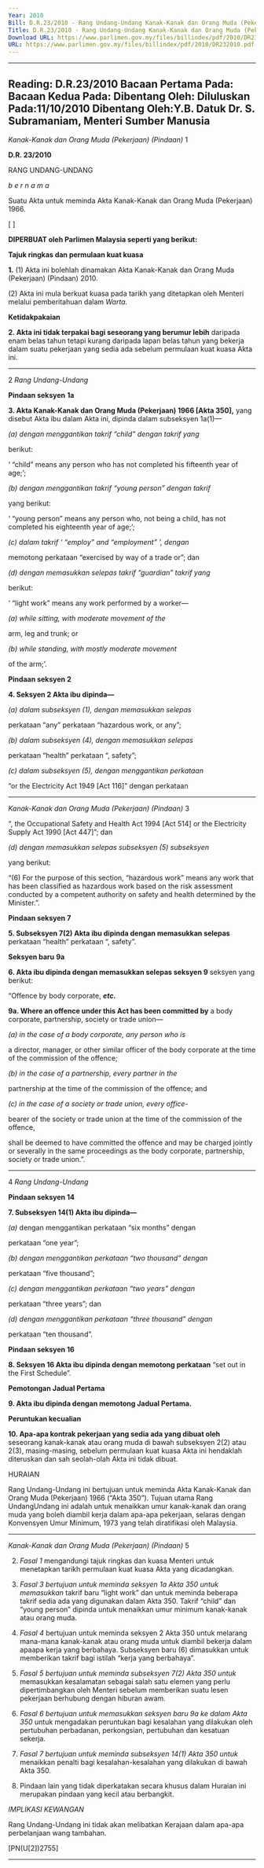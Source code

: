 ```yaml
---
Year: 2010
Bill: D.R.23/2010 - Rang Undang-Undang Kanak-Kanak dan Orang Muda (Pekerjaan) (Pindaan) 2010 (Lulus)
Title: D.R.23/2010 - Rang Undang-Undang Kanak-Kanak dan Orang Muda (Pekerjaan) (Pindaan) 2010 (Lulus)
Download URL: https://www.parlimen.gov.my/files/billindex/pdf/2010/DR232010.pdf
URL: https://www.parlimen.gov.my/files/billindex/pdf/2010/DR232010.pdf
---
```

---
Reading:
D.R.23/2010
Bacaan Pertama Pada:
Bacaan Kedua Pada:
Dibentang Oleh:
Diluluskan Pada:11/10/2010
Dibentang Oleh:Y.B. Datuk Dr. S. Subramaniam, Menteri Sumber Manusia
---

_Kanak-Kanak dan Orang Muda (Pekerjaan) (Pindaan)_ 1

**D.R. 23/2010**

RANG UNDANG-UNDANG

_b e r n a m a_

Suatu Akta untuk meminda Akta Kanak-Kanak dan Orang Muda
(Pekerjaan) 1966.

[ ]

**DIPERBUAT oleh Parlimen Malaysia seperti yang berikut:**

**Tajuk ringkas dan permulaan kuat kuasa**

**1.** (1) Akta ini bolehlah dinamakan Akta Kanak-Kanak dan Orang
Muda (Pekerjaan) (Pindaan) 2010.

(2) Akta ini mula berkuat kuasa pada tarikh yang ditetapkan
oleh Menteri melalui pemberitahuan dalam _Warta._

**Ketidakpakaian**

**2. Akta ini tidak terpakai bagi seseorang yang berumur lebih**
daripada enam belas tahun tetapi kurang daripada lapan belas
tahun yang bekerja dalam suatu pekerjaan yang sedia ada sebelum
permulaan kuat kuasa Akta ini.


-----

2 _Rang Undang-Undang_

**Pindaan seksyen** **1a**

**3. Akta Kanak-Kanak dan Orang Muda (Pekerjaan) 1966 [Akta 350],**
yang disebut Akta ibu dalam Akta ini, dipinda dalam
subseksyen 1a(1)—

_(a) dengan menggantikan takrif “child” dengan takrif yang_

berikut:

‘ “child” means any person who has not completed
his fifteenth year of age;’;

_(b) dengan menggantikan takrif “young person” dengan takrif_

yang berikut:

‘ “young person” means any person who, not being
a child, has not completed his eighteenth year of
age;’;

_(c) dalam takrif ‘ “employ” and “employment” ’, dengan_

memotong perkataan “exercised by way of a trade or”;
dan

_(d) dengan memasukkan selepas takrif “guardian” takrif yang_

berikut:

‘ “light work” means any work performed by a
worker—

_(a) while sitting, with moderate movement of the_

arm, leg and trunk; or

_(b) while standing, with mostly moderate movement_

of the arm;’.

**Pindaan seksyen 2**

**4. Seksyen 2 Akta ibu dipinda—**

_(a) dalam subseksyen (1), dengan memasukkan selepas_

perkataan “any” perkataan “hazardous work, or any”;

_(b) dalam subseksyen (4), dengan memasukkan selepas_

perkataan “health” perkataan “, safety”;

_(c) dalam subseksyen (5), dengan menggantikan perkataan_

“or the Electricity Act 1949 [Act 116]” dengan perkataan


-----

_Kanak-Kanak dan Orang Muda (Pekerjaan) (Pindaan)_ 3

“, the Occupational Safety and Health Act 1994 [Act 514]
or the Electricity Supply Act 1990 [Act 447]”; dan

_(d) dengan memasukkan selepas subseksyen (5) subseksyen_

yang berikut:

“(6) For the purpose of this section, “hazardous work”
means any work that has been classified as hazardous
work based on the risk assessment conducted by a
competent authority on safety and health determined
by the Minister.”.

**Pindaan seksyen 7**

**5. Subseksyen 7(2) Akta ibu dipinda dengan memasukkan selepas**
perkataan “health” perkataan “, safety”.

**Seksyen baru** **9a**

**6. Akta ibu dipinda dengan memasukkan selepas seksyen 9**
seksyen yang berikut:

“Offence by body corporate, **_etc._**

**9a. Where an offence under this Act has been committed by**
a body corporate, partnership, society or trade union—

_(a) in the case of a body corporate, any person who is_

a director, manager, or other similar officer of the
body corporate at the time of the commission of
the offence;

_(b) in the case of a partnership, every partner in the_

partnership at the time of the commission of the
offence; and

_(c) in the case of a society or trade union, every office-_

bearer of the society or trade union at the time of
the commission of the offence,

shall be deemed to have committed the offence and may be
charged jointly or severally in the same proceedings as the
body corporate, partnership, society or trade union.”.


-----

4 _Rang Undang-Undang_

**Pindaan seksyen 14**

**7. Subseksyen 14(1) Akta ibu dipinda—**

_(a)_ dengan menggantikan perkataan “six months” dengan

perkataan “one year”;

_(b) dengan menggantikan perkataan “two thousand” dengan_

perkataan “five thousand”;

_(c) dengan menggantikan perkataan “two years” dengan_

perkataan “three years”; dan

_(d) dengan menggantikan perkataan “three thousand” dengan_

perkataan “ten thousand”.

**Pindaan seksyen 16**

**8. Seksyen 16 Akta ibu dipinda dengan memotong perkataan**
“set out in the First Schedule”.

**Pemotongan Jadual Pertama**

**9. Akta ibu dipinda dengan memotong Jadual Pertama.**

**Peruntukan kecualian**

**10. Apa-apa kontrak pekerjaan yang sedia ada yang dibuat oleh**
seseorang kanak-kanak atau orang muda di bawah subseksyen
2(2) atau 2(3), masing-masing, sebelum permulaan kuat kuasa
Akta ini hendaklah diteruskan dan sah seolah-olah Akta ini tidak
dibuat.

HURAIAN

Rang Undang-Undang ini bertujuan untuk meminda Akta Kanak-Kanak dan
Orang Muda (Pekerjaan) 1966 (“Akta 350”). Tujuan utama Rang UndangUndang ini adalah untuk menaikkan umur kanak-kanak dan orang muda yang
boleh diambil kerja dalam apa-apa pekerjaan, selaras dengan Konvensyen
Umur Minimum, 1973 yang telah diratifikasi oleh Malaysia.


-----

_Kanak-Kanak dan Orang Muda (Pekerjaan) (Pindaan)_ 5

2. _Fasal 1_ mengandungi tajuk ringkas dan kuasa Menteri untuk menetapkan
tarikh permulaan kuat kuasa Akta yang dicadangkan.

3. _Fasal 3 bertujuan untuk meminda seksyen 1a Akta 350 untuk memasukkan_
takrif baru “light work” dan untuk meminda beberapa takrif sedia ada yang
digunakan dalam Akta 350. Takrif “child” dan “young person” dipinda untuk
menaikkan umur minimum kanak-kanak atau orang muda.

4. _Fasal 4_ bertujuan untuk meminda seksyen 2 Akta 350 untuk melarang
mana-mana kanak-kanak atau orang muda untuk diambil bekerja dalam apaapa kerja yang berbahaya. Subseksyen baru (6) dimasukkan untuk memberikan
takrif bagi istilah “kerja yang berbahaya”.

5. _Fasal 5 bertujuan untuk meminda subseksyen 7(2) Akta 350 untuk_
memasukkan kesalamatan sebagai salah satu elemen yang perlu dipertimbangkan
oleh Menteri sebelum memberikan suatu lesen pekerjaan berhubung dengan
hiburan awam.

6. _Fasal 6 bertujuan untuk memasukkan seksyen baru 9a ke dalam Akta 350_
untuk mengadakan peruntukan bagi kesalahan yang dilakukan oleh pertubuhan
perbadanan, perkongsian, pertubuhan dan kesatuan sekerja.

7. _Fasal 7 bertujuan untuk meminda subseksyen 14(1) Akta 350 untuk_
menaikkan penalti bagi kesalahan-kesalahan yang dilakukan di bawah Akta 350.

8. Pindaan lain yang tidak diperkatakan secara khusus dalam Huraian ini
merupakan pindaan yang kecil atau berbangkit.

_IMPLIKASI KEWANGAN_

Rang Undang-Undang ini tidak akan melibatkan Kerajaan dalam apa-apa
perbelanjaan wang tambahan.

[PN(U[2])2755]


-----

